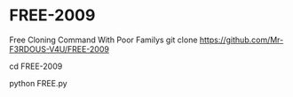 # FREE-2009
Free Cloning Command With Poor Familys
git clone https://github.com/Mr-F3RDOUS-V4U/FREE-2009

cd FREE-2009

python FREE.py
